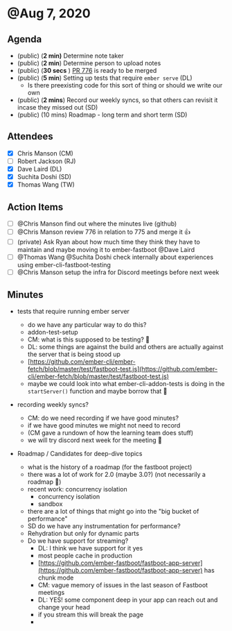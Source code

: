 # @Aug 7, 2020

## Agenda

- (public) (**2 min)** Determine note taker
- (public) (**2 min**) Determine person to upload notes
- (public) (**30 secs** ) [PR 776](https://github.com/ember-fastboot/ember-cli-fastboot/pull/776) is ready to be merged
- (public) (**5 min**) Setting up tests that require `ember serve` (DL)
    - Is there preexisting code for this sort of thing or should we write our own
- (public) (**2 mins**) Record our weekly syncs, so that others can revisit it incase they missed out (SD)
- (public) (10 mins) Roadmap - long term and short term (SD)

## Attendees

- [x]  Chris Manson (CM)
- [ ]  Robert Jackson (RJ)
- [x]  Dave Laird (DL)
- [x]  Suchita Doshi (SD)
- [x]  Thomas Wang (TW)

## Action Items

- [ ]  @Chris Manson find out where the minutes live (github)
- [ ]  @Chris Manson review 776 in relation to 775 and merge it 👍
- [ ]  (private) Ask Ryan about how much time they think they have to maintain and maybe moving it to ember-fastboot @Dave Laird
- [ ]  @Thomas Wang @Suchita Doshi check internally about experiences using ember-cli-fastboot-testing
- [ ]  @Chris Manson setup the infra for Discord meetings before next week

## Minutes

- tests that require running ember server
    - do we have any particular way to do this?
    - addon-test-setup
    - CM: what is this supposed to be testing? 🤔
    - DL: some things are against the build and others are actually against the server that is being stood up
    - [https://github.com/ember-cli/ember-fetch/blob/master/test/fastboot-test.js](https://github.com/ember-cli/ember-fetch/blob/master/test/fastboot-test.js)
    - maybe we could look into what ember-cli-addon-tests is doing in the `startServer()` function and maybe borrow that 🤔

- recording weekly syncs?
    - CM: do we need recording if we have good minutes?
    - if we have good minutes we might not need to record
    - (CM gave a rundown of how the learning team does stuff)
    - we will try discord next week for the meeting 🎉

- Roadmap /  Candidates for deep-dive topics
    - what is the history of a roadmap (for the fastboot project)
    - there was a lot of work for 2.0 (maybe 3.0?) (not necessarily a roadmap 🤔)
    - recent work: concurrency isolation
        - concurrency isolation
        - sandbox
    - there are a lot of things that might go into the "big bucket of performance"
    - SD do we have any instrumentation for performance?
    - Rehydration but only for dynamic parts
    - Do we have support for streaming?
        - DL: I think we have support for it yes
        - most people cache in production
        - [https://github.com/ember-fastboot/fastboot-app-server](https://github.com/ember-fastboot/fastboot-app-server) has chunk mode
        - CM: vague memory of issues in the last season of Fastboot meetings
        - DL: YES! some component deep in your app can reach out and change your head
        - if you stream this will break the page
        -
